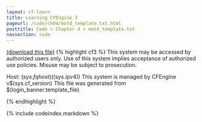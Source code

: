 ```yaml
---
layout: cf-learn
title: Learning CFEngine 3
pageurl: /code/ch04/motd_template.txt.html
posttitle: Code > Chapter 4 > motd_template.txt
navsection: code
---
```


[(download this file)](/src/ch04/motd_template.txt)
{% highlight cf3 %}
This system may be accessed by authorized users only.
Use of this system implies acceptance of authorized use policies.
Misuse may be subject to prosecution.

Host: $(sys.fqhost) ($(sys.ipv4))
This system is managed by CFEngine v$(sys.cf_version)
This file was generated from $(login_banner.template_file)

{% endhighlight %}

{% include codeindex.markdown %}
